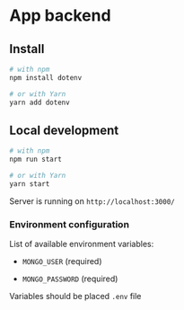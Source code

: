 # App backend

## Install

```bash
# with npm
npm install dotenv

# or with Yarn
yarn add dotenv
```

## Local development

```bash
# with npm
npm run start

# or with Yarn
yarn start
```

Server is running on `http://localhost:3000/`

### Environment configuration

List of available environment variables:

- `MONGO_USER` (required)

- `MONGO_PASSWORD` (required)

Variables should be placed `.env` file
